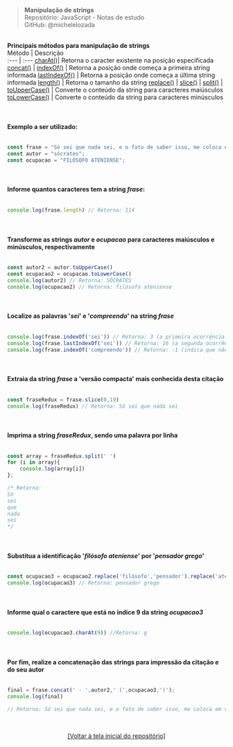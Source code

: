 > **Manipulação de strings**  
> Repositório: JavaScript - Notas de estudo     
> GitHub: @michelelozada
&nbsp;
     
&nbsp;  
**Principais métodos para manipulação de strings**  
Método        | Descrição  
:---          | :---
[charAt()](#informe-qual-o-caractere-que-est%C3%A1-no-%C3%ADndice-9-da-string-ocupacao3)| Retorna o caracter existente na posição especificada
[concat()](#por-fim-realize-a-concatenação-das-strings-para-impressão-da-citação-e-do-seu-autor) |
[indexOf()](#localize-as-palavras-sei-e-compreendo-na-string-frase) | Retorna a posição onde começa a primeira string informada
[lastIndexOf()](#localize-as-palavras-sei-e-compreendo-na-string-frase) | Retorna a posição onde começa a última string informada
[length()](#informe-quantos-caracteres-tem-a-string-frase) | Retorna o tamanho da string 
[replace()](#substitua-a-identificação-filósofo-ateniense-por-pensador-grego) |
[slice()](#extraia-da-string-frase-a-versão-compacta-mais-conhecida-desta-citação) |
[split()](#imprima-a-string-fraseredux-sendo-uma-palavra-por-linha) |
[toUpperCase()](#transforme-as-strings-autor-e-ocupacao-para-caracteres-maiúsculos-e-minúsculos-respectivamente) | Converte o conteúdo da string para caracteres maiúsculos  
[toLowerCase()](#transforme-as-strings-autor-e-ocupacao-para-caracteres-maiúsculos-e-minúsculos-respectivamente) | Converte o conteúdo da string para caracteres minúsculos  

&nbsp;   

#### **Exemplo a ser utilizado:**  
```js

const frase = "Só sei que nada sei, e o fato de saber isso, me coloca em vantagem sobre aqueles que acham que sabem alguma coisa.";
const autor = "sócrates";
const ocupacao = "FILÓSOFO ATENIENSE";
```

&nbsp;

#### **Informe quantos caracteres tem a string *frase*:**  
```js

console.log(frase.length) // Retorna: 114
```

&nbsp;

#### **Transforme as strings *autor* e *ocupacao* para caracteres maiúsculos e minúsculos, respectivamente**  
```js

const autor2 = autor.toUpperCase()
const ocupacao2 = ocupacao.toLowerCase()
console.log(autor2) // Retorna: SÓCRATES
console.log(ocupacao2) // Retorna: filósofo ateniense
```

&nbsp;

####  **Localize as palavras '*sei*' e '*compreendo*' na string *frase***  
```js

console.log(frase.indexOf('sei')) // Retorna: 3 (a primeira ocorrência da palavra 'sei' se dá no índice de nº 3 da string)
console.log(frase.lastIndexOf('sei')) // Retorna: 16 (a segunda ocorrência da palavra 'sei' se dá no índice de nº 16 da string)
console.log(frase.indexOf('compreendo')) // Retorna: -1 (indica que não foi encontrada esta palavra na string)
```

&nbsp;

#### **Extraia da string *frase* a 'versão compacta' mais conhecida desta citação**
```js

const fraseRedux = frase.slice(0,19)
console.log(fraseRedux) // Retorna: Só sei que nada sei
```

&nbsp;

#### **Imprima a string *fraseRedux*, sendo uma palavra por linha**   
```js

const array = fraseRedux.split(' ')
for (i in array){
    console.log(array[i])
};

/* Retorna:
Só
sei
que
nada
sei
*/
```

&nbsp;

#### **Substitua a identificação '*filósofo ateniense*' por '*pensador grego*'**
```js

const ocupacao3 = ocupacao2.replace('filósofo','pensador').replace('ateniense','grego')
console.log(ocupacao3) // Retorna: pensador grego
```
&nbsp;

#### **Informe qual o caractere que está no índice 9 da string *ocupacao3***   
```js

console.log(ocupacao3.charAt(9)) //Retorna: g
```

&nbsp;

#### **Por fim, realize a concatenação das strings para impressão da citação e do seu autor**  
```js

final = frase.concat(' - ',autor2,' (',ocupacao3,')');
console.log(final)

// Retorna: Só sei que nada sei, e o fato de saber isso, me coloca em vantagem sobre aqueles que acham que sabem alguma coisa. - SÓCRATES (pensador grego)
```

&nbsp;

<div align="center">
<a href="https://github.com/michelelozada/JavaScript-Study-Notes">[Voltar à tela inicial do repositório]</a>
</div>